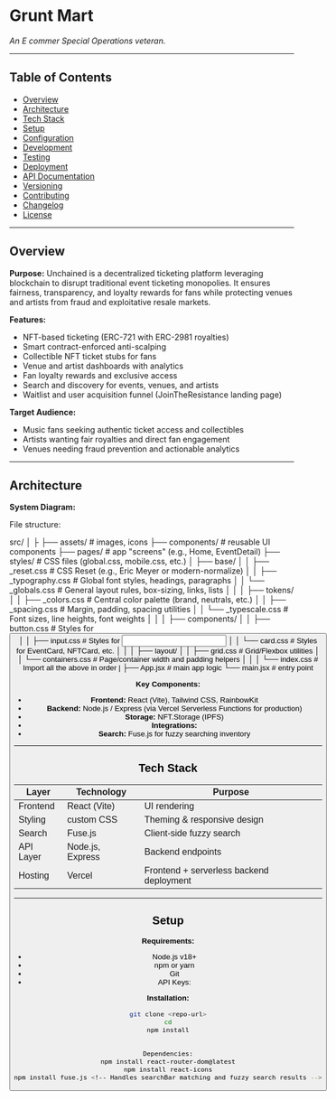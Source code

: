 # Grunt Mart

_An E commer Special Operations veteran._

---

## Table of Contents

- [Overview](#overview)
- [Architecture](#architecture)
- [Tech Stack](#tech-stack)
- [Setup](#setup)
- [Configuration](#configuration)
- [Development](#development)
- [Testing](#testing)
- [Deployment](#deployment)
- [API Documentation](#api-documentation)
- [Versioning](#versioning)
- [Contributing](#contributing)
- [Changelog](#changelog)
- [License](#license)

---

## Overview

**Purpose:**
Unchained is a decentralized ticketing platform leveraging blockchain to disrupt traditional event ticketing monopolies. It ensures fairness, transparency, and loyalty rewards for fans while protecting venues and artists from fraud and exploitative resale markets.

**Features:**

- NFT-based ticketing (ERC-721 with ERC-2981 royalties)
- Smart contract-enforced anti-scalping
- Collectible NFT ticket stubs for fans
- Venue and artist dashboards with analytics
- Fan loyalty rewards and exclusive access
- Search and discovery for events, venues, and artists
- Waitlist and user acquisition funnel (JoinTheResistance landing page)

**Target Audience:**

- Music fans seeking authentic ticket access and collectibles
- Artists wanting fair royalties and direct fan engagement
- Venues needing fraud prevention and actionable analytics

---

## Architecture

**System Diagram:**

File structure:

src/
│
├
├── assets/ # images, icons
├── components/ # reusable UI components
├── pages/ # app "screens" (e.g., Home, EventDetail)
├── styles/ # CSS files (global.css, mobile.css, etc.)
│ ├── base/
│ │ ├── \_reset.css # CSS Reset (e.g., Eric Meyer or modern-normalize)
│ │ ├── \_typography.css # Global font styles, headings, paragraphs
│ │ └── \_globals.css # General layout rules, box-sizing, links, lists
│ │
│ ├── tokens/
│ │ ├── \_colors.css # Central color palette (brand, neutrals, etc.)
│ │ ├── \_spacing.css # Margin, padding, spacing utilities
│ │ └── \_typescale.css # Font sizes, line heights, font weights
│ │
│ ├── components/
│ │ ├── button.css # Styles for <Button />
│ │ ├── input.css # Styles for <Input />
│ │ └── card.css # Styles for EventCard, NFTCard, etc.
│ │
│ ├── layout/
│ │ ├── grid.css # Grid/Flexbox utilities
│ │ └── containers.css # Page/container width and padding helpers
│ │
│ └── index.css # Import all the above in order
|
├── App.jsx # main app logic
└── main.jsx # entry point

**Key Components:**

- **Frontend:** React (Vite), Tailwind CSS, RainbowKit
- **Backend:** Node.js / Express (via Vercel Serverless Functions for production)
- **Storage:** NFT.Storage (IPFS)
- **Integrations:**
- **Search:** Fuse.js for fuzzy searching inventory

---

## Tech Stack

| Layer     | Technology       | Purpose                                  |
| --------- | ---------------- | ---------------------------------------- |
| Frontend  | React (Vite)     | UI rendering                             |
| Styling   | custom CSS       | Theming & responsive design              |
| Search    | Fuse.js          | Client-side fuzzy search                 |
| API Layer | Node.js, Express | Backend endpoints                        |
| Hosting   | Vercel           | Frontend + serverless backend deployment |

---

## Setup

**Requirements:**

- Node.js v18+
- npm or yarn
- Git
- API Keys:

**Installation:**

```bash
git clone <repo-url>
cd
npm install


Dependencies:
npm install react-router-dom@latest
npm install react-icons
npm install fuse.js <!-- Handles searchBar matching and fuzzy search results -->

```

<!-- # React + Vite

This template provides a minimal setup to get React working in Vite with HMR and some ESLint rules.

Currently, two official plugins are available:

- [@vitejs/plugin-react](https://github.com/vitejs/vite-plugin-react/blob/main/packages/plugin-react) uses [Babel](https://babeljs.io/) for Fast Refresh
- [@vitejs/plugin-react-swc](https://github.com/vitejs/vite-plugin-react/blob/main/packages/plugin-react-swc) uses [SWC](https://swc.rs/) for Fast Refresh

## Expanding the ESLint configuration

If you are developing a production application, we recommend using TypeScript with type-aware lint rules enabled. Check out the [TS template](https://github.com/vitejs/vite/tree/main/packages/create-vite/template-react-ts) for information on how to integrate TypeScript and [`typescript-eslint`](https://typescript-eslint.io) in your project. -->
